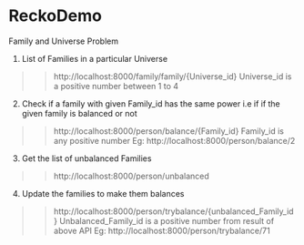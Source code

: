 # ReckoDemo
Family and Universe Problem
1. List of Families in a particular Universe
>> http://localhost:8000/family/family/{Universe_id}
Universe_id is a positive number between 1 to 4

2. Check if a family with given Family_id has the same power i.e if if the given family is balanced or not 
>>  http://localhost:8000/person/balance/{Family_id}
Family_id is any positive number 
Eg: http://localhost:8000/person/balance/2

3. Get the list of unbalanced Families 
>>  http://localhost:8000/person/unbalanced

4. Update the families to make them balances 
>>  http://localhost:8000/person/trybalance/{unbalanced_Family_id}
Unbalanced_Family_id is a positive number from result of above API
Eg: http://localhost:8000/person/trybalance/71
